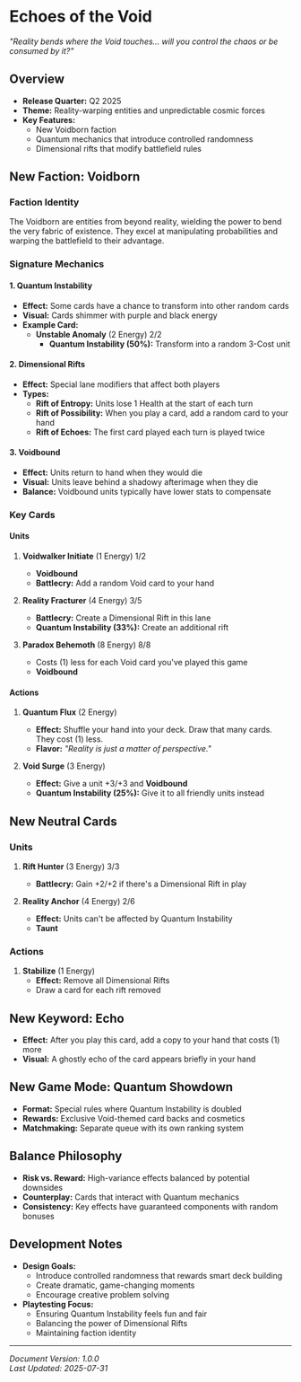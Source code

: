# Echoes of the Void

*"Reality bends where the Void touches... will you control the chaos or be consumed by it?"*

## Overview

- **Release Quarter:** Q2 2025
- **Theme:** Reality-warping entities and unpredictable cosmic forces
- **Key Features:**
  - New Voidborn faction
  - Quantum mechanics that introduce controlled randomness
  - Dimensional rifts that modify battlefield rules

## New Faction: Voidborn

### Faction Identity

The Voidborn are entities from beyond reality, wielding the power to bend the very fabric of existence. They excel at manipulating probabilities and warping the battlefield to their advantage.

### Signature Mechanics

#### 1. Quantum Instability

- **Effect:** Some cards have a chance to transform into other random cards
- **Visual:** Cards shimmer with purple and black energy
- **Example Card:** 
  - **Unstable Anomaly** (2 Energy) 2/2
    - **Quantum Instability (50%):** Transform into a random 3-Cost unit

#### 2. Dimensional Rifts

- **Effect:** Special lane modifiers that affect both players
- **Types:**
  - **Rift of Entropy:** Units lose 1 Health at the start of each turn
  - **Rift of Possibility:** When you play a card, add a random card to your hand
  - **Rift of Echoes:** The first card played each turn is played twice

#### 3. Voidbound

- **Effect:** Units return to hand when they would die
- **Visual:** Units leave behind a shadowy afterimage when they die
- **Balance:** Voidbound units typically have lower stats to compensate

### Key Cards

#### Units

1. **Voidwalker Initiate** (1 Energy) 1/2
   - **Voidbound**
   - **Battlecry:** Add a random Void card to your hand

2. **Reality Fracturer** (4 Energy) 3/5
   - **Battlecry:** Create a Dimensional Rift in this lane
   - **Quantum Instability (33%):** Create an additional rift

3. **Paradox Behemoth** (8 Energy) 8/8
   - Costs (1) less for each Void card you've played this game
   - **Voidbound**

#### Actions

1. **Quantum Flux** (2 Energy)
   - **Effect:** Shuffle your hand into your deck. Draw that many cards. They cost (1) less.
   - **Flavor:** *"Reality is just a matter of perspective."*

2. **Void Surge** (3 Energy)
   - **Effect:** Give a unit +3/+3 and **Voidbound**
   - **Quantum Instability (25%):** Give it to all friendly units instead

## New Neutral Cards

### Units

1. **Rift Hunter** (3 Energy) 3/3
   - **Battlecry:** Gain +2/+2 if there's a Dimensional Rift in play

2. **Reality Anchor** (4 Energy) 2/6
   - **Effect:** Units can't be affected by Quantum Instability
   - **Taunt**

### Actions

1. **Stabilize** (1 Energy)
   - **Effect:** Remove all Dimensional Rifts
   - Draw a card for each rift removed

## New Keyword: Echo

- **Effect:** After you play this card, add a copy to your hand that costs (1) more
- **Visual:** A ghostly echo of the card appears briefly in your hand

## New Game Mode: Quantum Showdown

- **Format:** Special rules where Quantum Instability is doubled
- **Rewards:** Exclusive Void-themed card backs and cosmetics
- **Matchmaking:** Separate queue with its own ranking system

## Balance Philosophy

- **Risk vs. Reward:** High-variance effects balanced by potential downsides
- **Counterplay:** Cards that interact with Quantum mechanics
- **Consistency:** Key effects have guaranteed components with random bonuses

## Development Notes

- **Design Goals:**
  - Introduce controlled randomness that rewards smart deck building
  - Create dramatic, game-changing moments
  - Encourage creative problem solving
- **Playtesting Focus:**
  - Ensuring Quantum Instability feels fun and fair
  - Balancing the power of Dimensional Rifts
  - Maintaining faction identity

---
*Document Version: 1.0.0*  
*Last Updated: 2025-07-31*
